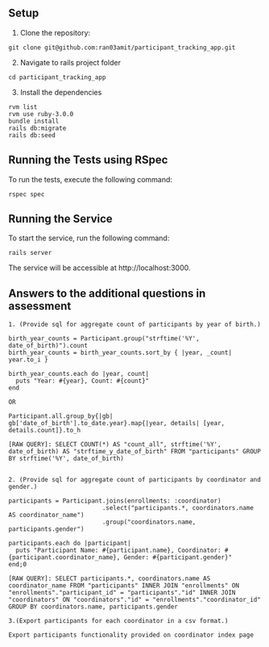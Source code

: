 ## Setup

1. Clone the repository:

```
git clone git@github.com:ran03amit/participant_tracking_app.git
```

2. Navigate to rails project folder

```
cd participant_tracking_app
```

3. Install the dependencies

```
rvm list
rvm use ruby-3.0.0
bundle install
rails db:migrate
rails db:seed
```

## Running the Tests using RSpec

To run the tests, execute the following command:

```
rspec spec
```


## Running the Service

To start the service, run the following command:

```
rails server
```

The service will be accessible at http://localhost:3000.


## Answers to the additional questions in assessment
```
1. (Provide sql for aggregate count of participants by year of birth.)

birth_year_counts = Participant.group("strftime('%Y', date_of_birth)").count
birth_year_counts = birth_year_counts.sort_by { |year, _count| year.to_i }

birth_year_counts.each do |year, count|
  puts "Year: #{year}, Count: #{count}"
end

OR

Participant.all.group_by{|gb| gb['date_of_birth'].to_date.year}.map{|year, details| [year, details.count]}.to_h

[RAW QUERY]: SELECT COUNT(*) AS "count_all", strftime('%Y', date_of_birth) AS "strftime_y_date_of_birth" FROM "participants" GROUP BY strftime('%Y', date_of_birth)


2. (Provide sql for aggregate count of participants by coordinator and gender.)

participants = Participant.joins(enrollments: :coordinator)
                          .select("participants.*, coordinators.name AS coordinator_name")
                          .group("coordinators.name, participants.gender")

participants.each do |participant|
  puts "Participant Name: #{participant.name}, Coordinator: #{participant.coordinator_name}, Gender: #{participant.gender}"
end;0

[RAW QUERY]: SELECT participants.*, coordinators.name AS coordinator_name FROM "participants" INNER JOIN "enrollments" ON "enrollments"."participant_id" = "participants"."id" INNER JOIN "coordinators" ON "coordinators"."id" = "enrollments"."coordinator_id" GROUP BY coordinators.name, participants.gender

3.(Export participants for each coordinator in a csv format.)

Export participants functionality provided on coordinator index page

```